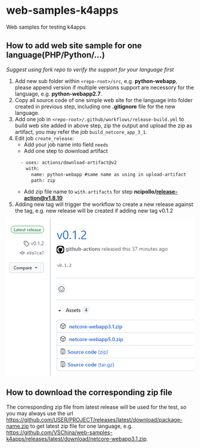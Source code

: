 # web-samples-k4apps
Web samples for testing k4apps

## How to add web site sample for one language(PHP/Python/...)

*Suggest using fork repo to verify the support for your language first* 

1. Add new sub folder within `<repo-root>/src`, e.g. **python-webapp**, please append version if multiple versions support are necessory for the language, e.g. **python-webapp2.7**.
1. Copy all source code of one simple web site for the language into folder created in previous step, including one **.gitignore** file for the new language.
1. Add one job in `<repo-root>/.github/workflows/release-build.yml` to build web site added in above step, zip the output and upload the zip as artifact, you may refer the job `build_netcore_app_3_1`.
1. Edit job `create_release`:
    * Add your job name into field `needs`
    * Add one step to download artifact
    ```
      - uses: actions/download-artifact@v2
        with:
          name: python-webapp #same name as using in upload-artifact
          path: zip
    ```
    * Add zip file name to `with.artifacts` for step **ncipollo/release-action@v1.8.10**
1. Adding new tag will trigger the workflow to create a new release against the tag, e.g. new release will be created if adding new tag v0.1.2

![release](./doc-img/release.PNG) 

## How to download the corresponding zip file
The corresponding zip file from latest release will be used for the test, so you may always use the url https://github.com/USER/PROJECT/releases/latest/download/package-name.zip to get latest zip file for one language, e.g. https://github.com/VSChina/web-samples-k4apps/releases/latest/download/netcore-webapp3.1.zip.
